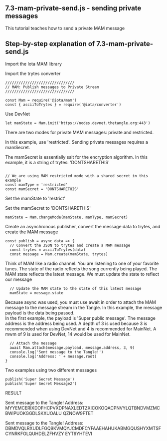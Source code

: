 ## 7.3-mam-private-send.js - sending private messages

This tutorial teaches how to send a private MAM message

## Step-by-step explanation of 7.3-mam-private-send.js

Import the Iota MAM library

Import the trytes converter

```
///////////////////////////////
// MAM: Publish messages to Private Stream
///////////////////////////////

const Mam = require('@iota/mam')
const { asciiToTrytes } = require('@iota/converter')
```

Use DevNet

```
let mamState = Mam.init('https://nodes.devnet.thetangle.org:443')

```
There are two modes for private MAM messages:  private and restricted.

In this example, use 'restricted'.  Sending private messages requires a mamSecret.  

The mamSecret is essentially salt for the encryption algorithm.  In this example, it is a string of trytes:  'DONTSHARETHIS'

```

// We are using MAM restricted mode with a shared secret in this example
const mamType = 'restricted'
const mamSecret = 'DONTSHARETHIS'

```
Set the mamState to 'restrict'

Set the mamSecret to 'DONTSHARETHIS'

```
mamState = Mam.changeMode(mamState, mamType, mamSecret)
```
Create an asynchronous publisher, convert the message data to trytes, and create the MAM message

```
const publish = async data => {
  // Convert the JSON to trytes and create a MAM message
  const trytes = asciiToTrytes(data)
  const message = Mam.create(mamState, trytes)

```

Think of MAM like a radio channel.  You are listening to one of your favorite tunes.  The state of the radio reflects the song currently being played.  The MAM state reflects the latest message.  We must update the state to reflect our message

```
  // Update the MAM state to the state of this latest message
  mamState = message.state
```

Because async was used, you must use await in order to attach the MAM message to the message stream in the Tangle.  In this example, the message payload is the data being passed.  
In the first example, the payload is 'Super public message'.  The message address is the address being used.  A depth of 3 is used because 3 is recommended when using DevNet and 4 is recommended for MainNet.
A mwm of 9 is used for DevNet, 14 would be used for MainNet.


```
  // Attach the message
  await Mam.attach(message.payload, message.address, 3, 9)
  console.log('Sent message to the Tangle!')
  console.log('Address: ' + message.root)
}
```
Two examples using two different messages

```
publish('Super Secret Message')
publish('Super Secret Message2')
```

RESULT

Sent message to the Tangle!
Address: MYYEMCERIXDOFHCPVXDPNAXLEDTZXICOKOQACPNVYLQTBNDVMZMCBWIPUOKGGDLSKXUOALU
QZNOW9FTET

Sent message to the Tangle!
Address: DBMDVQLRXUDLFGQ9KVMQYJCMDFCYFAAEHAHUKABMGQUSHYXMTSFCYNRKFOLQUHDELZFHVZY
EYT9YHTEVI
```
